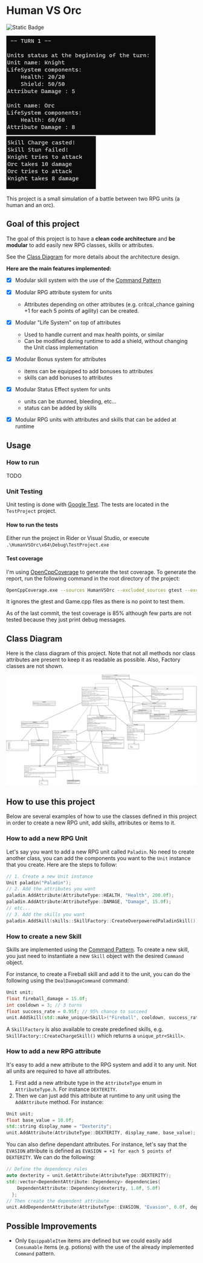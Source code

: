 # Human VS Orc


![Static Badge](https://img.shields.io/badge/coverage-85%25-green?color=%23c0f060)

![screenshot01.png](media/screenshot01.png)![screenshot02.png](media/screenshot02.png)

This project is a small simulation of a battle between two RPG units (a human and an orc).



## Goal of this project
The goal of this project is to have a **clean code architecture** and **be modular** to add easily new RPG classes, skills or attributes.

See the [Class Diagram](#class-diagram) for more details about the architecture design.

**Here are the main features implemented:**
- [x] Modular skill system with the use of the [Command Pattern](https://refactoring.guru/design-patterns/command)
- [x] Modular RPG attribute system for units
  - Attributes depending on other attributes (e.g. critcal_chance gaining +1 for each 5 points of agility) can be created.
- [x] Modular "Life System" on top of attributes
  - Used to handle current and max health points, or similar
  - Can be modified during runtime to add a shield, without changing the Unit class implementation
- [x] Modular Bonus system for attributes
  - items can be equipped to add bonuses to attributes
  - skills can add bonuses to attributes
- [x] Modular Status Effect system for units
  - units can be stunned, bleeding, etc...
  - status can be added by skills
- [x] Modular RPG units with attributes and skills that can be added at runtime


## Usage

### How to run

TODO

### Unit Testing

Unit testing is done with [Google Test](https://github.com/google/googletest). The tests are located in the `TestProject` project.

#### How to run the tests
Either run the project in Rider or Visual Studio, or execute ``.\HumanVSOrc\x64\Debug\TestProject.exe``

#### Test coverage

I'm using [OpenCppCoverage](https://github.com/OpenCppCoverage/OpenCppCoverage) to generate the test coverage. To generate the report, run the following command in the root directory of the project:

```bash
OpenCppCoverage.exe --sources HumanVSOrc --excluded_sources gtest --excluded_sources Game -- .\HumanVSOrc\x64\Debug\TestProject.exe
```

It ignores the gtest and Game.cpp files as there is no point to test them.

As of the last commit, the test coverage is 85% although few parts are not tested because they just print debug messages.


## Class Diagram

Here is the class diagram of this project. Note that not all methods nor class attributes are present to keep it as readable as possible. Also, Factory classes are not shown.


![Class Diagram](media/class_diagram-v4.png)



## How to use this project

Below are several examples of how to use the classes defined in this project in order to create a new RPG unit, add skills, attributes or items to it.

### How to add a new RPG Unit

Let's say you want to add a new RPG unit called ``Paladin``. No need to create another class, you can add the components you want to the ``Unit`` instance that you create. Here are the steps to follow:

```c++
// 1. Create a new Unit instance
Unit paladin("Paladin");
// 2. Add the attributes you want
paladin.AddAttribute(AttributeType::HEALTH, "Health", 200.0f);
paladin.AddAttribute(AttributeType::DAMAGE, "Damage", 15.0f);
// etc...
// 3. Add the skills you want
paladin.AddSkill(skills::SkillFactory::CreateOverpoweredPaladinSkill()); // See skill creation section for more details
``` 

### How to create a new Skill

Skills are implemented using the [Command Pattern](https://refactoring.guru/design-patterns/command). To create a new skill, you just need to instantiate a new ``Skill`` object with the desired ``Command`` object.

For instance, to create a Fireball skill and add it to the unit, you can do the following using the ``DealDamageCommand`` command:

```c++
Unit unit;
float fireball_damage = 15.0f;
int cooldown = 3; // 3 turns
float success_rate = 0.95f; // 95% chance to succeed
unit.AddSkill(std::make_unique<Skill>("Fireball", cooldown, success_rate, std::make_unique<DealDamageCommand>(fireball_damage)));
```

A ``SkillFactory`` is also available to create predefined skills, e.g. ``SkillFactory::CreateChargeSkill()`` which returns a ``unique_ptr<Skill>``.



### How to add a new RPG attribute

It's easy to add a new attribute to the RPG system and add it to any unit. Not all units are required to have all attributes.

1. First add a new attribute type in the ``AttributeType`` enum in ``AttributeType.h``. For instance ``DEXTERITY``.
2. Then we can just add this attribute at runtime to any unit using the ``AddAttribute`` method. For instance:
```c++
Unit unit;
float base_value = 10.0f;
std::string display_name = "Dexterity";
unit.AddAttribute(AttributeType::DEXTERITY, display_name, base_value);
```


You can also define dependant attributes. For instance, let's say that the ``EVASION`` attribute is defined as ``EVASION = +1 for each 5 points of DEXTERITY``. We can do the following:

```c++
// Define the dependency rules
auto dexterity = unit.GetAttribute(AttributeType::DEXTERITY);
std::vector<DependentAttribute::Dependency> dependencies{
    DependentAttribute::Dependency(dexterity, 1.0f, 5.0f)
  };
// Then create the dependent attribute
unit.AddDependentAttribute(AttributeType::EVASION, "Evasion", 0.0f, dependencies);

```


## Possible Improvements

- Only ``EquippableItem`` items are defined but we could easily add ``Consumable`` items (e.g. potions) with the use of the already implemented ``Command`` pattern.
